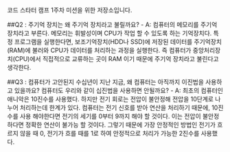 코드 스타터 캠프 1주차 미션을 위한 저장소입니다.





##Q2 : 주기억 장치는 왜 주기억 장치라고 불릴까요?
    - A: 컴퓨터의 메모리를 주기억 장치라고 부른다. 메모리는 휘발성이며 CPU가 작업 할 수 있도록 하는 기억장치다. 특정 프로그램을 실행한다면, 보조기억장치(HDD나 SSD)에 저장된 데이터를 주기억장치(RAM)에 불러와 CPU가 데이터를 처리하는 과정을 실행한다. 즉 컴퓨터가 중앙처리장치(CPU)에서 직접적으로 교류하는 곳이 RAM 이기 때문에 주기억 장치라고 불린다고 생각한다.




 
##Q3 : 컴퓨터가 고안된지 수십년이 지난 지금, 왜 컴퓨터는 아직까지 이진법을 사용하고 있을까요? 컴퓨터도 우리와 같이 십진법을 사용하면 안될까요?
    - A: 최초의 컴퓨터인 애니악은 10진수를 사용했다. 하지만 전기 회로는 전압이 불안정해 전압을 10단계로 나누어 처리하는데 한계가 있다. 컴퓨터는 전기 신호를 받아 연산을 처리하기 때문에, 10진수를 사용 해야한다면 전기의 세기를 0부터 9까지 해야 할 것이다. 이는 전압이 불안정 하다면 정확한 연산이 불가능 할 것이다. 그렇기 때문에 가장 안정적인 방법인 전기가 흐르지 않을 때 0, 전기가 흐를 때를 1로 하여 안정적으로 처리가 가능한 2진수를 사용했다.




